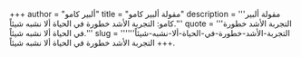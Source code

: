 +++
author = "ألبير كامو"
title = "مقولة ألبير كامو"
description = '''مقولة ألبير كامو: التجربة الأشد خطورة في الحياة ألا نشبه شيئاً.'''
quote = '''التجربة الأشد خطورة في الحياة ألا نشبه شيئاً.'''
slug = '''التجربة-الأشد-خطورة-في-الحياة-ألا-نشبه-شيئاً'''
+++
التجربة الأشد خطورة في الحياة ألا نشبه شيئاً.
